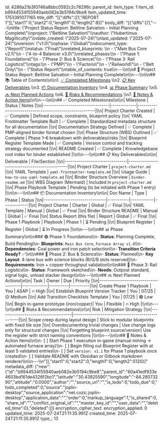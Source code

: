 id: 4286a21b3f0746a8bbc0592c2c78296c
parent_id: 
item_type: 1
item_id: b9944534f55940aeb082e3b5194c9be8
item_updated_time: 1753391077165
title_diff: "[{\"diffs\":[[1,\"REPORT 1\"]],\"start1\":0,\"start2\":0,\"length1\":0,\"length2\":8}]"
body_diff: "[{\"diffs\":[[1,\"---\\\ntitle: \\\"Project Status Report: Beltline Salvation – Initial Planning Complete\\\"\\\nproject: \\\"Beltline Salvation\\\"\\\nauthor: \\\"Hubertimus Magillicutty\\\"\\\ndate_created: \\\"2025-07-24\\\"\\\nlast_updated: \\\"2025-07-24\\\"\\\nversion: \\\"v1.0\\\"\\\nphase: \\\"Global\\\"\\\ndocument_type: \\\"Report\\\"\\\nstatus: \\\"Final\\\"\\\nrelated_blueprints: \\\n  - \\\"Main Bus Core v2.1\\\"\\\n  - \\\"4-to-4 Balancer v3.0\\\"\\\nrelated_phases:\\\n  - \\\"Phase 1: Foundations\\\"\\\n  - \\\"Phase 2: Bus & Science\\\"\\\n  - \\\"Phase 3: Rail Logistics\\\"\\\ntags:\\\n  - \\\"PMP\\\"\\\n  - \\\"Factorio\\\"\\\n  - \\\"Railworld\\\"\\\n  - \\\"Belt Only\\\"\\\n  - \\\"Status Report\\\"\\\ntable_of_contents: true\\\n---\\\n\\\n# 📘 Project Status Report: Beltline Salvation – Initial Planning Complete\\\n\\\n---\\\n\\\n## 📚 Table of Contents\\\n\\\n1. [✅ Completed Milestones](#-completed-milestones)  \\\n2. [📋 Key Deliverables](#-key-deliverables)  \\\n3. [📦 Documentation Inventory](#-documentation-inventory)  \\\n4. [📊 Phase Summary](#-phase-summary)  \\\n5. [🔜 Next Planned Actions](#-next-planned-actions)  \\\n6. [🧠 Risks & Recommendations](#-risks--recommendations)  \\\n7. [📎 Notes & Action Items](#-notes--action-items)\\\n\\\n---\\\n\\\n## ✅ Completed Milestones\\\n\\\n| Milestone                         | Status      | Notes                                                 |\\\n|----------------------------------|-------------|--------------------------------------------------------|\\\n| Project Charter Created          | ✅ Complete | Defined scope, constraints, blueprint policy           |\\\n| YAML Frontmatter Template Built  | ✅ Complete | Standardized metadata structure for all documentation |\\\n| Documentation Strategy Defined   | ✅ Complete | PMP-aligned binder format chosen                      |\\\n| Phase Structure (WBS) Outlined   | ✅ Complete | Phase 1–6 breakdown with deliverables/risks            |\\\n| Blueprint Register Template Made | ✅ Complete | Version control and tracking strategy documented       |\\\n| README Created                   | ✅ Complete | Knowledgebase root index for binder established        |\\\n\\\n---\\\n\\\n## 📋 Key Deliverables\\\n\\\n| Deliverable                     | File/Section                                 |\\\n|--------------------------------|-----------------------------------------------|\\\n| Project Charter                | `project-charter.md`                          |\\\n| YAML Template                  | `yaml-frontmatter-template.md`               |\\\n| Usage Guide                    | `how-to-use-yaml-template.md`                |\\\n| Binder Structure Overview      | `binder-readme.md`                           |\\\n| WBS Diagram (Mermaid)          | Included in `project-charter.md`             |\\\n| Phase Playbook Template        | Pending (to be initiated with Phase 1 entry) |\\\n\\\n---\\\n\\\n## 📦 Documentation Inventory\\\n\\\n| Doc Name                        | Type      | Phase      | Status      |\\\n|--------------------------------|-----------|------------|-------------|\\\n| Project Charter                | Charter   | Global     | ✅ Final     |\\\n| YAML Template                  | Manual    | Global     | ✅ Final     |\\\n| Binder Structure README        | Manual    | Global     | ✅ Final     |\\\n| Status Report (this file)      | Report    | Global     | ✅ Final     |\\\n| Phase 1 Playbook               | Playbook  | Phase 1    | ⏳ Pending   |\\\n| Blueprint Register             | Register  | Global     | ⏳ In Progress |\\\n\\\n---\\\n\\\n## 📊 Phase Summary\\\n\\\n### 🟢 Phase 1: Foundations\\\n- **Status**: Planning Complete, Build Pending\\\n- **Blueprints**: `Main Bus Core`, `Furnace Array v1.0`\\\n- **Dependencies**: Coal power and iron patch selection\\\n- **Transition Criteria Ready?** ✅\\\n\\\n### 🔵 Phase 2: Bus & Science\\\n- **Status**: Planned\\\n- **Key Layout**: 4-lane bus with science blocks (R/G/B slots reserved)\\\n- **Requirements**: Iron + copper throughput validation\\\n\\\n### 🔶 Phase 3: Rail Logistics\\\n- **Status**: Framework sketched\\\n- **Needs**: Outpost standard, signal logic, unload stacker design\\\n\\\n---\\\n\\\n## 🔜 Next Planned Actions\\\n\\\n| Task                                 | Owner       | Due      | Priority |\\\n|--------------------------------------|-------------|----------|----------|\\\n| Create Phase 1 Playbook              | You         | ASAP     | 🔥 High   |\\\n| Establish Blueprint Version Tracker  | You         | 07/25    | 🟡 Medium |\\\n| Add Transition Checklists Template   | You         | 07/25    | 🟢 Low    |\\\n| Begin in-game prototype (iron/copper)| You         | Flexible | 🔥 High   |\\\n\\\n---\\\n\\\n## 🧠 Risks & Recommendations\\\n\\\n| Risk                                | Mitigation Strategy                              |\\\n|-------------------------------------|--------------------------------------------------|\\\n| Scope creep during layout design    | Stick to modular blueprints with fixed tile size |\\\n| Overdocumenting trivial changes     | Use change logs only for structural changes      |\\\n| Forgetting blueprint source/version| Use the register with strict naming conventions  |\\\n\\\n---\\\n\\\n## 📎 Notes & Action Items\\\n\\\n- [ ] Start Phase 1 execution in-game (manual mining → automated furnace array)\\\n- [ ] Begin filling out Blueprint Register with at least 5 validated entries\\\n- [ ] Set `version: v1.1` for Phase 1 playbook once created\\\n- [ ] Validate README with Obsidian or Gitbook markdown renderer\\\n\\\n---\\\n\"]],\"start1\":0,\"start2\":0,\"length1\":0,\"length2\":5120}]"
metadata_diff: {"new":{"id":"b9944534f55940aeb082e3b5194c9be8","parent_id":"60a41edf933e4603bd161de4326f2bc1","latitude":"30.43825590","longitude":"-84.28073290","altitude":"0.0000","author":"","source_url":"","is_todo":0,"todo_due":0,"todo_completed":0,"source":"joplin-desktop","source_application":"net.cozic.joplin-desktop","application_data":"","order":0,"markup_language":1,"is_shared":0,"share_id":"","conflict_original_id":"","master_key_id":"","user_data":"","deleted_time":0},"deleted":[]}
encryption_cipher_text: 
encryption_applied: 0
updated_time: 2025-07-24T21:11:35.991Z
created_time: 2025-07-24T21:11:35.991Z
type_: 13